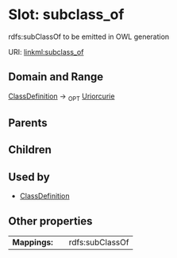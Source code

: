 
# Slot: subclass_of


rdfs:subClassOf to be emitted in OWL generation

URI: [linkml:subclass_of](https://w3id.org/linkml/subclass_of)


## Domain and Range

[ClassDefinition](ClassDefinition.md) ->  <sub>OPT</sub> [Uriorcurie](Uriorcurie.md)

## Parents


## Children


## Used by

 * [ClassDefinition](ClassDefinition.md)

## Other properties

|  |  |  |
| --- | --- | --- |
| **Mappings:** | | rdfs:subClassOf |

